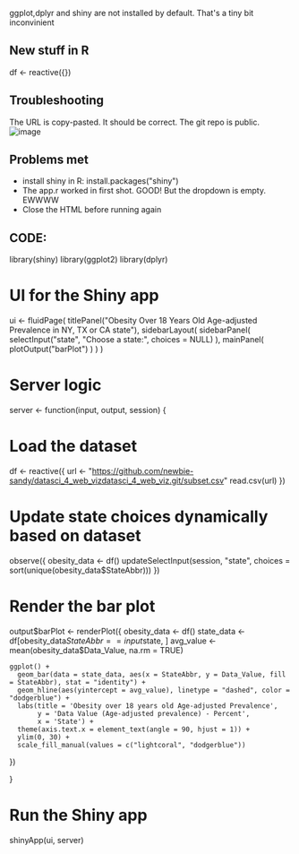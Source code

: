 ggplot,dplyr and shiny are not installed by default. That's a tiny bit inconvinient
## New stuff in R
df <- reactive({})
## Troubleshooting 
The URL is copy-pasted. It should be correct. The git repo is public. 
![image](https://github.com/newbie-sandy/datasci_4_web_vizdatasci_4_web_viz/assets/143536852/6c23508f-052f-4a65-a7da-b659d70a72cb)

## Problems met
 - install shiny in R: install.packages("shiny")
 - The app.r worked in first shot. GOOD! But the dropdown is empty. EWWWW
 - Close the HTML before running again

## CODE:
   
library(shiny)
library(ggplot2)
library(dplyr)

# UI for the Shiny app
ui <- fluidPage(
  titlePanel("Obesity Over 18 Years Old Age-adjusted Prevalence in NY, TX or CA state"),
  sidebarLayout(
    sidebarPanel(
      selectInput("state", "Choose a state:", choices = NULL)
    ),
    mainPanel(
      plotOutput("barPlot")
    )
  )
)

# Server logic
server <- function(input, output, session) {
  
  # Load the dataset
  df <- reactive({
    url <- "https://github.com/newbie-sandy/datasci_4_web_vizdatasci_4_web_viz.git/subset.csv"
    read.csv(url)
  })
  
  
  # Update state choices dynamically based on dataset
  observe({
    obesity_data <- df()
    updateSelectInput(session, "state", choices = sort(unique(obesity_data$StateAbbr)))
  })
  
  # Render the bar plot
  output$barPlot <- renderPlot({
    obesity_data <- df()
    state_data <- df[obesity_data$StateAbbr == input$state, ]
    avg_value <- mean(obesity_data$Data_Value, na.rm = TRUE)
    
    ggplot() +
      geom_bar(data = state_data, aes(x = StateAbbr, y = Data_Value, fill = StateAbbr), stat = "identity") +
      geom_hline(aes(yintercept = avg_value), linetype = "dashed", color = "dodgerblue") +
      labs(title = 'Obesity over 18 years old Age-adjusted Prevalence',
           y = 'Data Value (Age-adjusted prevalence) - Percent',
           x = 'State') +
      theme(axis.text.x = element_text(angle = 90, hjust = 1)) +
      ylim(0, 30) +
      scale_fill_manual(values = c("lightcoral", "dodgerblue"))
  })
  
}

# Run the Shiny app
shinyApp(ui, server)

